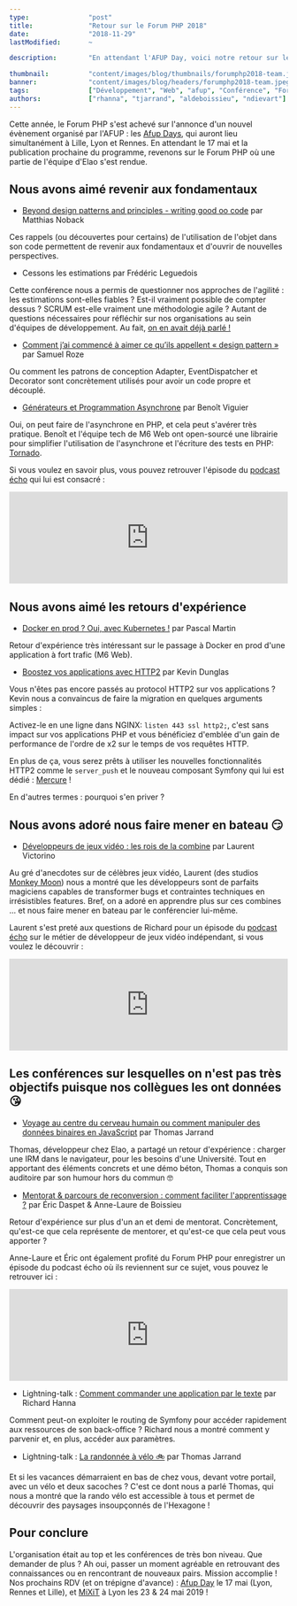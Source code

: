 ```yaml
---
type:               "post"
title:              "Retour sur le Forum PHP 2018"
date:               "2018-11-29"
lastModified:       ~

description:        "En attendant l'AFUP Day, voici notre retour sur le Forum PHP 2018."

thumbnail:          "content/images/blog/thumbnails/forumphp2018-team.jpeg"
banner:             "content/images/blog/headers/forumphp2018-team.jpeg"
tags:               ["Développement", "Web", "afup", "Conférence", "ForumPHP"]
authors:            ["rhanna", "tjarrand", "aldeboissieu", "ndievart"]
---
```


Cette année, le Forum PHP s'est achevé sur l'annonce d'un nouvel évènement organisé par l'AFUP : les [Afup Days](https://event.afup.org/), qui auront lieu simultanément à Lille, Lyon et Rennes.
En attendant le 17 mai et la publication prochaine du programme, revenons sur le Forum PHP où une partie de l'équipe d'Elao s'est rendue.

## Nous avons aimé revenir aux fondamentaux
- <a href="https://www.youtube.com/watch?v=v3IPU3F_0JIY" target="_blank">Beyond design patterns and principles - writing good oo code</a> par Matthias Noback


Ces rappels (ou découvertes pour certains) de l'utilisation de l'objet dans son code permettent de revenir aux fondamentaux et d'ouvrir de nouvelles perspectives.

- Cessons les estimations par Frédéric Leguedois

Cette conférence nous a permis de questionner nos approches de l'agilité : les estimations sont-elles fiables ? Est-il vraiment possible de compter dessus ?
SCRUM est-elle vraiment une méthodologie agile ? Autant de questions nécessaires pour réfléchir sur nos organisations au sein d'équipes de développement.
Au fait, [on en avait déjà parlé !](https://blog.elao.com/fr/elao/mixit-2018/#cessons-les-estimations)

- <a href="https://www.youtube.com/watch?v=aXq05_mdCqE" target="_blank">Comment j’ai commencé à aimer ce qu’ils appellent « design pattern »</a> par Samuel Roze

Ou comment les patrons de conception Adapter, EventDispatcher et Decorator sont concrètement utilisés pour avoir un code propre et découplé.

- <a href="https://www.youtube.com/watch?v=7TvIIt4c8uY" target="_blank">Générateurs et Programmation Asynchrone</a> par Benoît Viguier

Oui, on peut faire de l'asynchrone en PHP, et cela peut s'avérer très pratique. Benoît et l'équipe tech de M6 Web ont open-sourcé une librairie pour simplifier l'utilisation de l'asynchrone et l'écriture des tests en PHP: [Tornado](https://github.com/M6Web/Tornado).

Si vous voulez en savoir plus, vous pouvez retrouver l'épisode du [podcast écho](https://twitter.com/podcastecho) qui lui est consacré&nbsp;:
<iframe width="100%" height="166" scrolling="no" frameborder="no" allow="autoplay" src="https://w.soundcloud.com/player/?url=https%3A//api.soundcloud.com/tracks/532349232&color=%23ff5500&auto_play=false&hide_related=true&show_comments=false&show_user=true&show_reposts=false&show_teaser=false"></iframe>

## Nous avons aimé les retours d'expérience

- <a href="https://www.youtube.com/watch?v=Cq1sR005B2E" target="_blank">Docker en prod ? Oui, avec Kubernetes !</a> par Pascal Martin

Retour d'expérience très intéressant sur le passage à Docker en prod d'une application à fort trafic (M6 Web).

- <a href="https://www.youtube.com/watch?v=av9Z7NqMxFs" target="_blank">Boostez vos applications avec HTTP2</a> par Kevin Dunglas

Vous n'êtes pas encore passés au protocol HTTP2 sur vos applications ? Kevin nous a convaincus de faire la migration en quelques arguments simples :

Activez-le en une ligne dans NGINX: `listen 443 ssl http2;`, c'est sans impact sur vos applications PHP et vous bénéficiez d'emblée d'un gain de performance de l'ordre de x2 sur le temps de vos requêtes HTTP.

En plus de ça, vous serez prêts à utiliser les nouvelles fonctionnalités HTTP2 comme le `server_push` et le nouveau composant Symfony qui lui est dédié : [Mercure](https://github.com/symfony/mercure) !

En d'autres termes : pourquoi s'en priver ?

## Nous avons adoré nous faire mener en bateau 😏

- <a href="https://www.youtube.com/watch?v=i4LTeeDZaJg" target="_blank">Développeurs de jeux vidéo : les rois de la combine</a> par Laurent Victorino

Au gré d'anecdotes sur de célèbres jeux vidéo, Laurent (des studios [Monkey Moon](http://monkeymoon.net/)) nous a montré que les développeurs sont de parfaits magiciens capables de transformer bugs et contraintes techniques en irrésistibles features.
Bref, on a adoré en apprendre plus sur ces combines ... et nous faire mener en bateau par le conférencier lui-même.

Laurent s'est preté aux questions de Richard pour un épisode du [podcast écho](https://twitter.com/podcastecho) sur le métier de développeur de jeux vidéo indépendant, si vous voulez le découvrir :
<iframe width="100%" height="166" scrolling="no" frameborder="no" allow="autoplay" src="https://w.soundcloud.com/player/?url=https%3A//api.soundcloud.com/tracks/525153006&color=%23ff5500&auto_play=false&hide_related=true&show_comments=false&show_user=true&show_reposts=false&show_teaser=false"></iframe>

## Les conférences sur lesquelles on n'est pas très objectifs puisque nos collègues les ont données 😘
- <a href="https://www.youtube.com/watch?v=LuCXFhaRXcw" target="_blank">Voyage au centre du cerveau humain ou comment manipuler des données binaires en JavaScript</a> par Thomas Jarrand

Thomas, développeur chez Elao, a partagé un retour d'expérience : charger une IRM dans le navigateur, pour les besoins d'une Université.
Tout en apportant des éléments concrets et une démo béton, Thomas a conquis son auditoire par son humour hors du commun 🤓

- <a href="https://www.youtube.com/watch?v=gW_TJ7kAu78" target="_blank">Mentorat & parcours de reconversion : comment faciliter l'apprentissage ?</a> par Éric Daspet & Anne-Laure de Boissieu

Retour d'expérience sur plus d'un an et demi de mentorat. Concrètement, qu'est-ce que cela représente de mentorer, et qu'est-ce que cela peut vous apporter ?

Anne-Laure et Éric ont également profité du Forum PHP pour enregistrer un épisode du podcast écho où ils reviennent sur ce sujet, vous pouvez le retrouver ici :
<iframe width="100%" height="166" scrolling="no" frameborder="no" allow="autoplay" src="https://w.soundcloud.com/player/?url=https%3A//api.soundcloud.com/tracks/528315084&color=%23ff5500&auto_play=false&hide_related=true&show_comments=false&show_user=true&show_reposts=false&show_teaser=false"></iframe>

- Lightning-talk : <a href="https://www.youtube.com/watch?v=9tnkySxEoKA&feature=youtu.be&t=366" target="_blank">Comment commander une application par le texte</a> par Richard Hanna

Comment peut-on exploiter le routing de Symfony pour accéder rapidement aux ressources de son back-office ?
Richard nous a montré comment y parvenir et, en plus, accéder aux paramètres.

- Lightning-talk : <a href="https://www.youtube.com/watch?v=9tnkySxEoKA&feature=youtu.be&t=366" target="_blank">La randonnée à vélo 🚲</a> par Thomas Jarrand

Et si les vacances démarraient en bas de chez vous, devant votre portail, avec un vélo et deux sacoches ?
C'est ce dont nous a parlé Thomas, qui nous a montré que la rando vélo est accessible à tous et permet de découvrir des paysages insoupçonnés de l'Hexagone !

## Pour conclure

L'organisation était au top et les conférences de très bon niveau. Que demander de plus ? Ah oui, passer un moment agréable en retrouvant des connaissances ou en rencontrant de nouveaux pairs. Mission accomplie !
Nos prochains RDV (et on trépigne d'avance) : <a href="https://event.afup.org/" target="_blank">Afup Day</a> le 17 mai (Lyon, Rennes et Lille), et <a href="https://mixitconf.org/" target="_blank">MiXiT</a> à Lyon les 23 & 24 mai 2019 !
